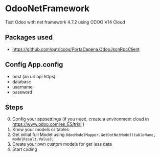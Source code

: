 # OdooNetFramework
Test Odoo with net framework 4.7.2 using ODOO V14 Cloud

## Packages used
- https://github.com/patricoos/PortaCapena.OdooJsonRpcClient

## Config App.config
- host (an url api https)
- database
- username
- password

## Steps
0. Config your appsettings (if you need, create a environment cloud in https://www.odoo.com/es_ES/trial )
1. Know your models or tables
2. Get initial full Model using ```OdooModelMapper.GetDotNetModel(tableName, modelResult.Value);```
3. Create your own custom models for get less data
4. Start coding